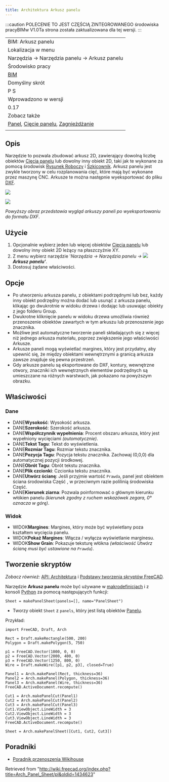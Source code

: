 ```yaml
---
title: Architektura Arkusz panelu
---
```

:::caution
POLECENIE TO JEST CZĘŚCIĄ ZINTEGROWANEGO środowiska pracyBIMw V1.0Ta strona została zaktualizowana dla tej wersji.
:::

|  |
| --- |
| BIM: Arkusz panelu |
| Lokalizacja w menu |
| Narzędzia → Narzędzia panelu → Arkusz panelu |
| Środowisko pracy |
| [BIM](/BIM_Workbench/pl "BIM Workbench/pl") |
| Domyślny skrót |
| P S |
| Wprowadzono w wersji |
| 0.17 |
| Zobacz także |
| [Panel](/Arch_Panel/pl "Arch Panel/pl"), [Cięcie panelu](/Arch_Panel_Cut/pl "Arch Panel Cut/pl"), [Zagnieżdżanie](/Arch_Nest/pl "Arch Nest/pl") |
|  |

## Opis

Narzędzie to pozwala zbudować arkusz 2D, zawierający dowolną liczbę obiektów [Cięcia panelu](/Arch_Panel_Cut/pl "Arch Panel Cut/pl") lub dowolny inny obiekt 2D, taki jak te wykonane za pomocą środowisk [Rysunek Roboczy](/Draft_Workbench/pl "Draft Workbench/pl") i [Szkicownik](/Sketcher_Workbench/pl "Sketcher Workbench/pl"). Arkusz panelu jest zwykle tworzony w celu rozplanowania cięć, które mają być wykonane przez maszynę CNC. Arkusze te można następnie wyeksportować do pliku [DXF](/Draft_DXF/pl "Draft DXF/pl").

![](/images/Arch_Wikihouse_03.jpg)

![](/images/Arch_Wikihouse_04.jpg)

*Powyższy obraz przedstawia wygląd arkuszy paneli po wyeksportowaniu do formatu DXF*.

## Użycie

1. Opcjonalnie wybierz jeden lub więcej obiektów [Cięcia panelu](/Arch_Panel_Cut/pl "Arch Panel Cut/pl") lub dowolny inny obiekt 2D leżący na płaszczyźnie XY.
2. Z menu wybierz narzędzie '*Narzędzia → Narzędzia panelu → ![](/images/Arch_Panel_Sheet.svg) **Arkusz panelu'***.
3. Dostosuj żądane właściwości.

## Opcje

* Po utworzeniu arkusza panelu, z obiektami podrzędnymi lub bez, każdy inny obiekt podrzędny można dodać lub usunąć z arkusza panelu, klikając go dwukrotnie w widoku drzewa i dodając lub usuwając obiekty z jego folderu Group.
* Dwukrotne kliknięcie panelu w widoku drzewa umożliwia również przenoszenie obiektów zawartych w tym arkuszu lub przenoszenie jego znacznika.
* Możliwe jest automatyczne tworzenie paneli składających się z więcej niż jednego arkusza materiału, poprzez zwiększenie jego właściwości Arkusze.
* Arkusze paneli mogą wyświetlać margines, który jest przydatny, aby upewnić się, że między obiektami wewnętrznymi a granicą arkusza zawsze znajduje się pewna przestrzeń.
* Gdy arkusze panelu są eksportowane do DXF, kontury, wewnętrzne otwory, znaczniki ich wewnętrznych elementów podrzędnych są umieszczane na różnych warstwach, jak pokazano na powyższym obrazku.

## Właściwości

### Dane

* DANE**Wysokość**: Wysokość arkusza.
* DANE**Szerokość**: Szerokość arkusza.
* DANE**Współczynnik wypełnienia**: Procent obszaru arkusza, który jest wypełniony wycięciami *(automatycznie)*.
* DANE**Tekst Tagu**: Tekst do wyświetlenia.
* DANE**Rozmiar Tagu**: Rozmiar tekstu znacznika.
* DANE**Pozycja Tagu**: Pozycja tekstu znacznika. Zachowaj (0,0,0) dla automatycznej pozycji środkowej.
* DANE**Obrót Tagu**: Obrót tekstu znacznika.
* DANE**Plik czcionki**: Czcionka tekstu znacznika.
* DANE**Utwórz ścianę**: Jeśli przyjmie wartość `Prawda`, panel jest obiektem ściana środowiska Część , w przeciwnym razie polilinią środowiska Część.
* DANE**Kierunek ziarna**: Pozwala poinformować o głównym kierunku włókien panelu *(kierunek zgodny z ruchem wskazówek zegara, 0° oznacza w górę)*.

### Widok

* WIDOK**Margines**: Margines, który może być wyświetlany poza kształtem wycięcia panelu.
* WIDOK**Pokaż Margines**: Włącza / wyłącza wyświetlanie marginesu.
* WIDOK**Show Grain**: Pokazuje teksturę włókna *(właściwość Utwórz ścianę musi być ustawione na `Prawda`)*.

## Tworzenie skryptów

*Zobacz również:* [API: Architektura](/Arch_API/pl "Arch API/pl") i [Podstawy tworzenia skryptów FreeCAD](/FreeCAD_Scripting_Basics/pl "FreeCAD Scripting Basics/pl").

Narzędzie **Arkusz panelu** może być używane w [makrodefinicjach](/Macros/pl "Macros/pl") i z konsoli [Python](/Python/pl "Python/pl") za pomocą następujących funkcji:

```
Sheet = makePanelSheet(panels=[], name="PanelSheet")

```

* Tworzy obiekt `Sheet` z `panels`, który jest listą obiektów [Panelu](/Arch_Panel/pl "Arch Panel/pl").

Przykład:

```
import FreeCAD, Draft, Arch

Rect = Draft.makeRectangle(500, 200)
Polygon = Draft.makePolygon(5, 750)

p1 = FreeCAD.Vector(1000, 0, 0)
p2 = FreeCAD.Vector(2000, 400, 0)
p3 = FreeCAD.Vector(1250, 800, 0)
Wire = Draft.makeWire([p1, p2, p3], closed=True)

Panel1 = Arch.makePanel(Rect, thickness=36)
Panel2 = Arch.makePanel(Polygon, thickness=36)
Panel3 = Arch.makePanel(Wire, thickness=36)
FreeCAD.ActiveDocument.recompute()

Cut1 = Arch.makePanelCut(Panel1)
Cut2 = Arch.makePanelCut(Panel2)
Cut3 = Arch.makePanelCut(Panel3)
Cut1.ViewObject.LineWidth = 3
Cut2.ViewObject.LineWidth = 3
Cut3.ViewObject.LineWidth = 3
FreeCAD.ActiveDocument.recompute()

Sheet = Arch.makePanelSheet([Cut1, Cut2, Cut3])

```

## Poradniki

* [Poradnik przenoszenia Wikihouse](/Wikihouse_porting_tutorial/pl "Wikihouse porting tutorial/pl")

Retrieved from "<http://wiki.freecad.org/index.php?title=Arch_Panel_Sheet/pl&oldid=1434623>"
